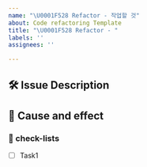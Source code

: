 ```yaml
---
name: "\U0001F528 Refactor - 작업할 것"
about: Code refactoring Template
title: "\U0001F528 Refactor - "
labels: ''
assignees: ''

---
```


## 🛠️ Issue Description
[//]: # (해당 이슈에 대한 설명을 작성해주세요.)

## 💭 Cause and effect
[//]: # (코드 리팩토링을 하는 이유와 예상 결과를 작성해주세요.)

### 📝 check-lists
[//]: # (업무 체크리스트를 작성해주세요.)
- [ ] Task1
